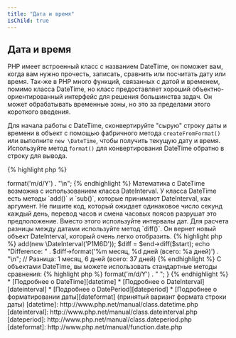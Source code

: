 ```yaml
---
title: "Дата и время"
isChild: true
---
```


## Дата и время

PHP имеет встроенный класс с названием DateTime, он поможет вам, когда вам нужно прочесть, записать, сравнить или посчитать дату или время.
Так-же в PHP много функций, связанных с датой и временем, помимо класса DateTime, но класс предоставляет хороший объектно-ориентированный интерфейс для решения большинства задач.
Он может обрабатывать временные зоны, но это за пределами этого короткого введения.

Для начала работы с DateTime, сконвертируйте "сырую" строку даты и времени в объект с помощью фабричного метода `createFromFormat()` или выполните `new \DateTime`, чтобы получить текущую дату и время. Используйте метод `format()` для конвертирования DateTime обратно в строку для вывода.
 
{% highlight php %}
<?php
$raw = '22. 11. 1968';
$start = \DateTime::createFromFormat('d. m. Y', $raw);

echo "Start date: " . $start->format('m/d/Y') . "\n";
{% endhighlight %}

Математика с DateTime возможна с использованием класса DateInterval. У класса DateTime есть методы `add()` и `sub()`, которые принимают DateInterval, как аргумент. Не пишите код, который ожидает одинаковое число секунд каждый день, перевод часов и смена часовых поясов разрушат это предположение. Вместо этого используйте интервалы дат. Для расчета разницы между датами используйте метод `diff()`. Он вернет новый объект DateInterval, который очень легко отобразить. 

{% highlight php %}
<?php
// Создаем копию $start и добавляем 1 месяц и 6 дней.
$end = clone $start;
$end->add(new \DateInterval('P1M6D'));

$diff = $end->diff($start);
echo "Difference: " . $diff->format('%m месяц, %d дней (всего: %a дней)') . "\n";
// Разница: 1 месяц, 6 дней (всего: 37 дней)
{% endhighlight %}

С объектами DateTime, вы можете использовать стандартные методы сравнения:
{% highlight php %}
<?php
if($start < $end) {
    echo "Start перед End!\n";
}
{% endhighlight %}

И последний пример, для демонстрации класса DatePeriod. Он используется для перебора повторяющихся событий. Он может принимать два объекта DateTime, начало и конец, и интервал для которого он вернет все события между ними.

{% highlight php %}
<?php
// вывод всех четвергов между $start и $end
$periodInterval = \DateInterval::createFromDateString('first thursday');
$periodIterator = new \DatePeriod($start, $periodInterval, $end, \DatePeriod::EXCLUDE_START_DATE);
foreach($periodIterator as $date)
{
    // вывод каждой даты в периоде
    echo $date->format('m/d/Y') . " ";
}
{% endhighlight %}

* [Подробнее о DateTime][datetime]
* [Подробнее о DateInterval][dateinterval]
* [Подробнее о DatePeriod][dateperiod]
* [Подробнее о форматировании даты][dateformat] (принятый вариант формата строки даты)

[datetime]: http://www.php.net/manual/class.datetime.php
[dateinterval]: http://www.php.net/manual/class.dateinterval.php
[dateperiod]: http://www.php.net/manual/class.dateperiod.php
[dateformat]: http://www.php.net/manual/function.date.php